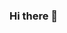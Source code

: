 ### Hi there 👋

<!--
**theclosedbitter/theclosedbitter** is a ✨ _special_ ✨ repository because its `README.md` (this file) appears on your GitHub profile.

####fun facts about me Certfied HTML and CSS, fluent in English and Castellano, GNU/Linux user.
Follow @IdkDwij
--->
